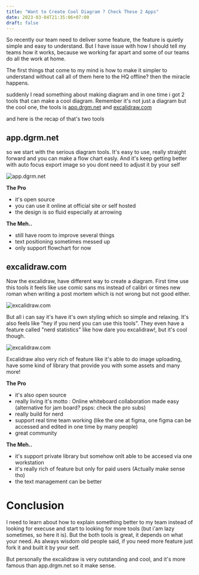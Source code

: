 ```yaml
---
title: "Want to Create Cool Diagram ? Check These 2 Apps"
date: 2023-03-04T21:35:06+07:00
draft: false
---
```


So recently our team need to deliver some feature, the feature is quietly simple and easy to understand. But I have issue with how I should tell my teams how it works, because we working far apart and some of our teams do all the work at home.

The first things that come to my mind is how to make it simpler to understand without call all of them here to the HQ offline? then the miracle happens.

suddenly I read something about making diagram and in one time i got 2 tools that can make a cool diagram. Remember it's not just a diagram but the cool one, the tools is [app.drgm.net](https://app.dgrm.net/) and [excalidraw.com](https://excalidraw.com/ 
)

and here is the recap of that's two tools

## app.dgrm.net
so we start with the serious diagram tools. It's easy to use, really straight forward and you can make a flow chart easly. And it's keep getting better with auto focus export image so you dont need to adjust it by your self 

![app.dgrm.net](https://is3.cloudhost.id/panji-doc/app-drgm "app.drgm.net look like this, try it by your self at the link above")


**The Pro**
- it's open source
- you can use it online at official site or self hosted
- the design is so fluid especially at arrowing 

**The Meh..**
- still have room to improve several things
- text positioning sometimes messed up 
- only support flowchart for now

## excalidraw.com
Now the excalidraw, have different way to create a diagram. First time use this tools it feels like use comic sans ms instead of calibri or times new roman when writing a post mortem which is not wrong but not good either.

![excalidraw.com](https://is3.cloudhost.id/panji-doc/excalidraw-0.png "excalidraw.com look like this, try it by your self at the link above")

But all i can say it's have it's own styling which so simple and relaxing. It's also feels like "hey if you nerd you can use this tools". They even have a feature called "nerd statistics" like how dare you excalidraw!, but it's cool though.

![excalidraw.com](https://is3.cloudhost.id/panji-doc/excalidraw-1.png "hi nerd!")

Excalidraw also very rich of feature like it's able to do image uploading, have some kind of library that provide you with some assets and many more!

**The Pro**
- it's also open source
- really living it's motto : Online whiteboard collaboration made easy (alternative for jam board? psps: check the pro subs)
- really build for nerd
- support real time team working (like the one at figma, one figma can be accessed and edited in one time by many people)
- great community


**The Meh..**
- it's support private library but somehow onlt able to be accesed via one workstation
- it's really rich of feature but only for paid users (Actually make sense tho)
- the text management can be better 

# Conclusion
I need to learn about how to explain something better to my team instead of looking for execuse and start to looking for more tools (but i'am lazy sometimes, so here it is). But the both tools is great, it depends on what your need. As always wisdom old people said, if you need more feature just fork it and built it by your self.

But personally the excalidraw is very outstanding and cool, and it's more famous than app.drgm.net so it make sense. 
